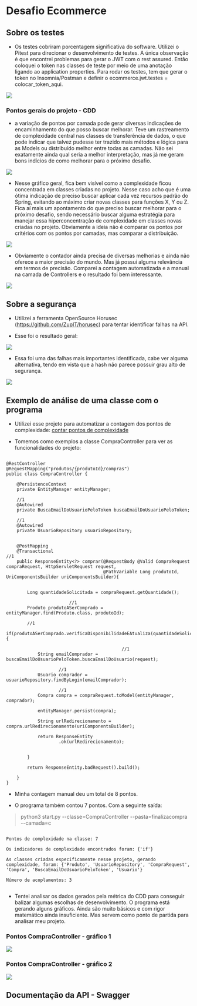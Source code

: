 # Desafio Ecommerce


## Sobre os testes

- Os testes cobriram porcentagem significativa do software. Utilizei o Pitest para direcionar o desenvolvimento de testes. A única observação é que encontrei problemas para gerar o JWT com o rest assured. Então coloquei o token nas classes de teste por meio de uma anotação ligando ao application properties. Para rodar os testes, tem que gerar o token no Insomnia/Postman e definir o ecommerce.jwt.testes = colocar_token_aqui.

![](/readme-images/coberturatestes.jpg)


### Pontos gerais do projeto - CDD

- a variação de pontos por camada pode gerar diversas indicações de encaminhamento do que posso buscar melhorar. Teve um rastreamento de complexidade central nas classes de transferência de dados, o que pode indicar que talvez pudesse ter trazido mais métodos e lógica para as Models ou distribuído melhor entre todas as camadas. Não sei exatamente ainda qual seria a melhor interpretação, mas já me geram bons indícios de como melhorar para o próximo desafio. 


![](/readme-images/resultadosfinais2.png)


- Nesse gráfico geral, fica bem visível como a complexidade ficou concentrada em classes criadas no projeto. Nesse caso acho que é uma ótima indicação de preciso buscar aplicar cada vez recursos padrão do Spring, evitando ao máximo criar novas classes para funções X, Y ou Z. Fica aí mais um apontamento do que preciso buscar melhorar para o próximo desafio, sendo necessário buscar alguma estratégia para manejar essa hiperconcentração de complexidade em classes novas criadas no projeto. Obviamente a ideia não é comparar os pontos por critérios com os pontos por camadas, mas comparar a distribuição.


![](/readme-images/analisa_geral1.png)



- Obviamente o contador ainda precisa de diversas melhorias e ainda não oferece a maior precisão do mundo. Mas já possui alguma relevância em termos de precisão. Comparei a contagem automatizada e a manual na camada de Controllers e o resultado foi bem interessante.


![](/readme-images/comparacao.jpg)




## Sobre a segurança

- Utilizei a ferramenta OpenSource Horusec (https://github.com/ZupIT/horusec) para tentar identificar falhas na API.

- Esse foi o resultado geral: 

![](/readme-images/segurancageral.jpg)


- Essa foi uma das falhas mais importantes identificada, cabe ver alguma alternativa, tendo em vista que a hash não parece possuir grau alto de segurança.

![](/readme-images/possivelfalhaseguranca1.jpg)



## Exemplo de análise de uma classe com o programa

- Utilizei esse projeto para automatizar a contagem dos pontos de complexidade: [contar pontos de complexidade](https://github.com/MarceloAmorim25/cdd-complexity-counter)


- Tomemos como exemplos a classe CompraController para ver as funcionalidades do projeto:

```

@RestController
@RequestMapping("produtos/{produtoId}/compras")
public class CompraController {

    @PersistenceContext
    private EntityManager entityManager;

    //1
    @Autowired
    private BuscaEmailDoUsuarioPeloToken buscaEmailDoUsuarioPeloToken;

    //1
    @Autowired
    private UsuarioRepository usuarioRepository;


    @PostMapping
    @Transactional                                                              //1
    public ResponseEntity<?> comprar(@RequestBody @Valid CompraRequest compraRequest, HttpServletRequest request,
                                     @PathVariable Long produtoId, UriComponentsBuilder uriComponentsBuilder){


        Long quantidadeSolicitada = compraRequest.getQuantidade();

                        //1                
        Produto produtoASerComprado = entityManager.find(Produto.class, produtoId);

        //1                                    
        if(produtoASerComprado.verificaDisponibilidadeEAtualiza(quantidadeSolicitada)){

                                            //1
            String emailComprador = buscaEmailDoUsuarioPeloToken.buscaEmailDoUsuario(request);

                    //1
            Usuario comprador = usuarioRepository.findByLogin(emailComprador);

                    //1
            Compra compra = compraRequest.toModel(entityManager, comprador);

            entityManager.persist(compra);
               
            String urlRedirecionamento = compra.urlRedirecionamento(uriComponentsBuilder);

            return ResponseEntity
                    .ok(urlRedirecionamento);


        }

        return ResponseEntity.badRequest().build();

    }
}

```

- Minha contagem manual deu um total de 8 pontos.

- O programa também contou 7 pontos. Com a seguinte saída:

> python3 start.py --classe=CompraController --pasta=finalizacompra --camada=c

```

Pontos de complexidade na classe: 7

Os indicadores de complexidade encontrados foram: {'if'}

As classes criadas especificamente nesse projeto, gerando complexidade, foram: {'Produto', 'UsuarioRepository', 'CompraRequest', 'Compra', 'BuscaEmailDoUsuarioPeloToken', 'Usuario'}

Número de acoplamentos: 3
    

```

- Tentei analisar os dados gerados pela métrica do CDD para conseguir balizar algumas escolhas de desenvolvimento. O programa está gerando alguns gráficos. Ainda são muito básicos e com rigor matemático ainda insuficiente. Mas servem como ponto de partida para analisar meu projeto.


### Pontos CompraController - gráfico 1

![](/readme-images/polarCompraController.png)



### Pontos CompraController - gráfico 2


![](/readme-images/barraCompraController.png)




## Documentação da API - Swagger